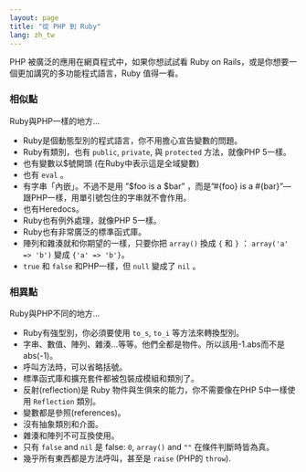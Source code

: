 ```yaml
---
layout: page
title: "從 PHP 到 Ruby"
lang: zh_tw
---
```


PHP 被廣泛的應用在網頁程式中，如果你想試試看 Ruby on Rails，或是你想要一個更加講究的多功能程式語言，Ruby 值得一看。

### 相似點

Ruby與PHP一樣的地方...

* Ruby是個動態型別的程式語言，你不用擔心宣告變數的問題。
* Ruby有類別，也有 `public`, `private`, 與 `protected` 方法，就像PHP 5一樣。
* 也有變數以$號開頭 (在Ruby中表示這是全域變數)
* 也有 `eval` 。
* 有字串「內嵌」。不過不是用 ”$foo is a $bar” ，而是”#\{foo} is a
  #\{bar}”—跟PHP一樣，用單引號包住的字串就不會作用。
* 也有Heredocs。
* Ruby也有例外處理，就像PHP 5一樣。
* Ruby也有非常廣泛的標準函式庫。
* 陣列和雜湊就和你期望的一樣，只要你把 `array()` 換成 `{` 和 `}` ： `array('a' => 'b')` 變成
  `{'a' => 'b'}`。
* `true` 和 `false` 和PHP一樣，但 `null` 變成了 `nil` 。

### 相異點

Ruby與PHP不同的地方...

* Ruby有強型別，你必須要使用 `to_s`, `to_i` 等方法來轉換型別。
* 字串、數值、陣列、雜湊...等等。他們全都是物件。所以該用-1.abs而不是abs(-1)。
* 呼叫方法時，可以省略括號。
* 標準函式庫和擴充套件都被包裝成模組和類別了。
* 反射(reflection)是 Ruby 物件與生俱來的能力，你不需要像在PHP 5中一樣使用 `Reflection` 類別。
* 變數都是參照(references)。
* 沒有抽象類別和介面。
* 雜湊和陣列不可互換使用。
* 只有 `false` and `nil` 是 false: `0`, `array()` and `""` 在條件判斷時皆為真。
* 幾乎所有東西都是方法呼叫，甚至是 `raise` (PHP的 `throw`).

